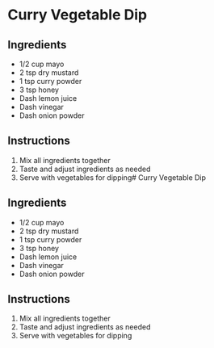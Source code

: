 # Curry Vegetable Dip

## Ingredients

- 1/2 cup mayo
- 2 tsp dry mustard
- 1 tsp curry powder
- 3 tsp honey
- Dash lemon juice
- Dash vinegar
- Dash onion powder

## Instructions

1. Mix all ingredients together
1. Taste and adjust ingredients as needed
1. Serve with vegetables for dipping# Curry Vegetable Dip

## Ingredients

- 1/2 cup mayo
- 2 tsp dry mustard
- 1 tsp curry powder
- 3 tsp honey
- Dash lemon juice
- Dash vinegar
- Dash onion powder

## Instructions

1. Mix all ingredients together
1. Taste and adjust ingredients as needed
1. Serve with vegetables for dipping